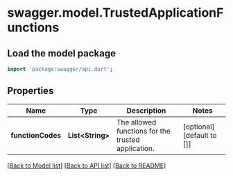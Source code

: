 # swagger.model.TrustedApplicationFunctions

## Load the model package
```dart
import 'package:swagger/api.dart';
```

## Properties
Name | Type | Description | Notes
------------ | ------------- | ------------- | -------------
**functionCodes** | **List&lt;String&gt;** | The allowed functions for the trusted application. | [optional] [default to []]

[[Back to Model list]](../README.md#documentation-for-models) [[Back to API list]](../README.md#documentation-for-api-endpoints) [[Back to README]](../README.md)


